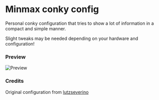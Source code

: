 # Minmax conky config
Personal conky configuration that tries to show a lot of information in a compact and simple manner.

Slight tweaks may be needed depending on your hardware and configuration!

### Preview
![Preview](https://user-images.githubusercontent.com/101875519/194427297-848d6b58-d634-4b57-a6e2-5807ca937a0b.png)
### Credits
Original configuration from [lutzseverino](https://github.com/lutzseverino/conky-configuration)
